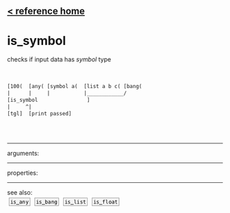 [< reference home](ceammc_lib.html)
---

# is_symbol


checks if input data has *symbol* type

```


[100(  [any( [symbol a(  [list a b c( [bang(
|      |     |           |____________/
[is_symbol                ]
|     ^|
[tgl]  [print passed]

                
            
```

---
arguments:


---
properties:


---
see also:<br>
[![is_any](img/object_is_any.png)](is_any.html)
[![is_bang](img/object_is_bang.png)](is_bang.html)
[![is_list](img/object_is_list.png)](is_list.html)
[![is_float](img/object_is_float.png)](is_float.html)
